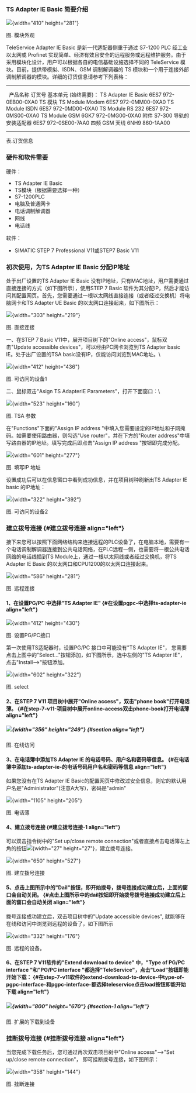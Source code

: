 ### TS Adapter IE Basic 简要介绍

![](images/4-01.PNG){width="410" height="281"}

图. 模块外观

TeleService Adapter IE Basic 是新一代适配器侧重于通过 S7-1200 PLC
经工业以太网或 Profinet
实现简单、经济有效且安全的远程服务或远程维护服务。由于采用模块化设计，用户可以根据各自的电信基础设施选择不同的
TeleService 模块。目前，提供带模拟、ISDN、GSM 调制解调器的 TS
模块和一个用于连接外部调制解调器的模块。详细的订货信息请参考下列表格：

  ----------------------- ------------------------- ---------------------
                          产品名称                  订货号
  基本单元 (始终需要)：   TS Adapter IE Basic       6ES7 972-0EB00-0XA0
  TS 模块                 TS Module Modem           6ES7 972-0MM00-0XA0
                          TS Module ISDN            6ES7 972-0MD00-0XA0
                          TS Module RS 232          6ES7 972-0MS00-0XA0
                          TS Module GSM             6GK7 972-0MG00-0XA0
  附件                    S7-300 导轨的安装适配器   6ES7 972-0SE00-7AA0
                          四频 GSM 天线             6NH9 860-1AA00
  ----------------------- ------------------------- ---------------------

表.订货信息

### 硬件和软件需要

硬件：

-   TS Adapter IE Basic
-   TS模块（根据需要选择一种）
-   S7-1200PLC
-   电脑及普通网卡
-   电话调制解调器
-   网线
-   电话线

软件：

-   SIMATIC STEP 7 Professional V11或STEP7 Basic V11

### 初次使用，为TS Adapter IE Basic 分配IP地址

处于出厂设置的TS Adapter IE Basic
没有IP地址，只有MAC地址，用户需要通过直接连接的方式（如下图所示），使用STEP
7 Basic
软件为其分配IP，然后才能访问其配置网页。首先，您需要通过一根以太网线直接连接（或者经过交换机）将电脑网卡和TS
Adapter UE Basic 的以太网口连接起来，如下图所示：

![](images/4-02.PNG){width="303" height="219"}

图. 直接连接

一、在STEP 7 Basic V11中，展开项目树下的"Online access"，鼠标双击"Update
accessible devices"，可以经由PC网卡浏览到TS Adapter basic
IE。处于出厂设置的TSA basic没有IP，仅能访问浏览到MAC地址。\

![](images/4-03.PNG){width="412" height="436"}

图. 可访问的设备1

二、鼠标双击"Asign TS AdapterIE Parameters"，打开下面窗口：\

![](images/4-04.PNG){width="523" height="160"}

图. TSA 参数

在"Functions"下面的\"Assign IP address
"中填入您需要设定的IP地址和子网掩码。如需要使用路由器，则勾选\"Use
router"，并在下方的"Router
address"中填写路由器的IP地址。填写完成后即点击\"Assign IP address
"按钮即完成分配。

![](images/4-05.PNG){width="601" height="277"}

图. 填写IP 地址

设置成功后可以在信息窗口中看到成功信息，并在项目树种刷新出TS Adapter IE
basic 的IP地址：

![](images/4-06.PNG){width="322" height="392"}

图. 可访问的设备2

### 建立拨号连接 {#建立拨号连接 align="left"}

接下来您可以按照下面网络结构来连接远程的PLC设备了，在电脑本地，需要有一个电话调制解调器连接到公共电话网络，在PLC远程一侧，也需要将一根公共电话网络的电话线插到TS
Module上，通过一根以太网线或者经过交换机，将TS Adapter IE Basic
的以太网口和CPU1200的以太网口连接起来。

![](images/4-07.PNG){width="586" height="281"}

图. 远程连接

#### 1、在设置PG/PC 中选择"TS Adapter IE" {#在设置pgpc-中选择ts-adapter-ie align="left"}

![](images/4-08.jpg){width="412" height="430"}

图. 设置PG/PC接口

第一次使用TS适配器时，设置PG/PC 接口中可能没有"TS Adapter IE"，
您需要点击上图中的"Select\..."按钮添加，如下图所示，选中左侧的"TS
Adapter IE"，点击"Install\--\>"按钮添加。

![](images/4-09.jpg){width="602" height="322"}

图. select

#### 2、在STEP 7 V11 项目树中展开"Online access"，双击"phone book"打开电话薄。 {#在step-7-v11-项目树中展开online-access双击phone-book打开电话薄 align="left"}

##### ![](images/4-10.jpg){width="356" height="249"} {#section align="left"}

图. 在线访问

#### 3、在电话簿中添加TS Adapter IE 的电话号码、用户名和密码等信息。 {#在电话簿中添加ts-adapter-ie-的电话号码用户名和密码等信息 align="left"}

如果您没有在TS Adapter IE
Basic的配置网页中修改过安全信息，则它的默认用户名是"Administrator"(注意A大写)，密码是"admin"

![](images/4-11.jpg){width="1105" height="205"}

图. 电话薄

#### 4、建立拨号连接 {#建立拨号连接-1 align="left"}

可以双击指令树中的"Set up/close remote
connection"或者直接点击电话簿左上角的按钮![](images/4-12.jpg){width="27"
height="27"}，建立拨号连接。

![](images/4-13.jpg){width="650" height="527"}

图. 建立拨号连接

#### 5、点击上图所示中的"Dail"按钮，即开始拨号，拨号连接成功建立后，上面的窗口会自动关闭。 {#点击上图所示中的dail按钮即开始拨号拨号连接成功建立后上面的窗口会自动关闭 align="left"}

拨号连接成功建立后，双击项目树中的"Update accessible devices",
就能够在在线和访问中浏览到远程的设备了，如下图所示

![](images/4-14.jpg){width="332" height="176"}

图. 远程的设备。

#### 6、在STEP 7 V11软件的"Extend download to device\" 中，\"Type of PG/PC interface \"和"PG/PC interface "都选择"TeleService"，点击"Load"按钮即能开始下载： {#在step-7-v11软件的extend-download-to-device-中type-of-pgpc-interface-和pgpc-interface-都选择teleservice点击load按钮即能开始下载 align="left"}

##### ![](images/4-15.jpg){width="800" height="670"} {#section-1 align="left"}

图. 扩展的下载到设备

### 挂断拨号连接 {#挂断拨号连接 align="left"}

当您完成下载任务后，您可通过再次双击项目树中\"Online access"\--\>\"Set
up/close remote connection"， 即可挂断拨号连接，如下图所示：

![](images/4-16.jpg){width="358" height="144"}

图. 挂断连接
